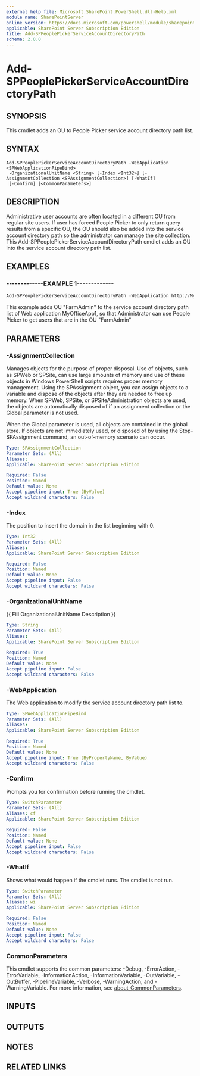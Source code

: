 ```yaml
---
external help file: Microsoft.SharePoint.PowerShell.dll-Help.xml
module name: SharePointServer
online version: https://docs.microsoft.com/powershell/module/sharepoint-server/add-sppeoplepickerserviceaccountdirectorypath
applicable: SharePoint Server Subscription Edition
title: Add-SPPeoplePickerServiceAccountDirectoryPath
schema: 2.0.0
---
```


# Add-SPPeoplePickerServiceAccountDirectoryPath

## SYNOPSIS
This cmdlet adds an OU to People Picker service account directory path list.

## SYNTAX

```
Add-SPPeoplePickerServiceAccountDirectoryPath -WebApplication <SPWebApplicationPipeBind>
 -OrganizationalUnitName <String> [-Index <Int32>] [-AssignmentCollection <SPAssignmentCollection>] [-WhatIf]
 [-Confirm] [<CommonParameters>]
```

## DESCRIPTION
Administrative user accounts are often located in a different OU from regular site users.
If user has forced People Picker to only return query results from a specific OU, the OU should also be added into the service account directory path so the administrator can manage the site collection.
This Add-SPPeoplePickerServiceAccountDirectoryPath cmdlet adds an OU into the service account directory path list.

## EXAMPLES

### -------------EXAMPLE 1------------- 
```powershell
Add-SPPeoplePickerServiceAccountDirectoryPath -WebApplication http://MyOfficeApp1 -OUName "OU=FarmAdmin,DC=Contoso,DC=local"
```

This example adds OU "FarmAdmin" to the service account directory path list of Web application MyOfficeApp1, so that Administrator can use People Picker to get users that are in the OU "FarmAdmin"

## PARAMETERS

### -AssignmentCollection
Manages objects for the purpose of proper disposal.
Use of objects, such as SPWeb or SPSite, can use large amounts of memory and use of these objects in Windows PowerShell scripts requires proper memory management.
Using the SPAssignment object, you can assign objects to a variable and dispose of the objects after they are needed to free up memory.
When SPWeb, SPSite, or SPSiteAdministration objects are used, the objects are automatically disposed of if an assignment collection or the Global parameter is not used.

When the Global parameter is used, all objects are contained in the global store.
If objects are not immediately used, or disposed of by using the Stop-SPAssignment command, an out-of-memory scenario can occur.

```yaml
Type: SPAssignmentCollection
Parameter Sets: (All)
Aliases:
Applicable: SharePoint Server Subscription Edition

Required: False
Position: Named
Default value: None
Accept pipeline input: True (ByValue)
Accept wildcard characters: False
```

### -Index
The position to insert the domain in the list beginning with 0.

```yaml
Type: Int32
Parameter Sets: (All)
Aliases:
Applicable: SharePoint Server Subscription Edition

Required: False
Position: Named
Default value: None
Accept pipeline input: False
Accept wildcard characters: False
```

### -OrganizationalUnitName
{{ Fill OrganizationalUnitName Description }}

```yaml
Type: String
Parameter Sets: (All)
Aliases:
Applicable: SharePoint Server Subscription Edition

Required: True
Position: Named
Default value: None
Accept pipeline input: False
Accept wildcard characters: False
```

### -WebApplication
The Web application to modify the service account directory path list to.

```yaml
Type: SPWebApplicationPipeBind
Parameter Sets: (All)
Aliases:
Applicable: SharePoint Server Subscription Edition

Required: True
Position: Named
Default value: None
Accept pipeline input: True (ByPropertyName, ByValue)
Accept wildcard characters: False
```

### -Confirm
Prompts you for confirmation before running the cmdlet.

```yaml
Type: SwitchParameter
Parameter Sets: (All)
Aliases: cf
Applicable: SharePoint Server Subscription Edition

Required: False
Position: Named
Default value: None
Accept pipeline input: False
Accept wildcard characters: False
```

### -WhatIf
Shows what would happen if the cmdlet runs.
The cmdlet is not run.

```yaml
Type: SwitchParameter
Parameter Sets: (All)
Aliases: wi
Applicable: SharePoint Server Subscription Edition

Required: False
Position: Named
Default value: None
Accept pipeline input: False
Accept wildcard characters: False
```

### CommonParameters
This cmdlet supports the common parameters: -Debug, -ErrorAction, -ErrorVariable, -InformationAction, -InformationVariable, -OutVariable, -OutBuffer, -PipelineVariable, -Verbose, -WarningAction, and -WarningVariable. For more information, see [about_CommonParameters](https://go.microsoft.com/fwlink/?LinkID=113216).

## INPUTS

## OUTPUTS

## NOTES

## RELATED LINKS
